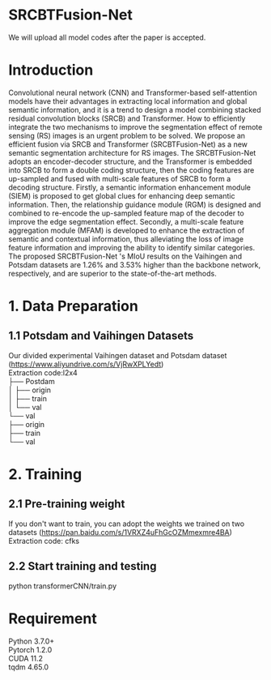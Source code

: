 # SRCBTFusion-Net
We will upload all model codes after the paper is accepted.
# Introduction
Convolutional neural network (CNN) and Transformer-based self-attention models have their advantages in extracting local information and global semantic information, and it is a trend to design a model combining stacked residual convolution blocks (SRCB) and Transformer. How to efficiently integrate the two mechanisms to improve the segmentation effect of remote sensing (RS) images is an urgent problem to be solved. We propose an efficient fusion via SRCB and Transformer (SRCBTFusion-Net) as a new semantic segmentation architecture for RS images. The SRCBTFusion-Net adopts an encoder-decoder structure, and the Transformer is embedded into SRCB to form a double coding structure, then the coding features are up-sampled and fused with multi-scale features of SRCB to form a decoding structure. Firstly, a semantic information enhancement module (SIEM) is proposed to get global clues for enhancing deep semantic information. Then, the relationship guidance module (RGM) is designed and combined to re-encode the up-sampled feature map of the decoder to improve the edge segmentation effect. Secondly, a multi-scale feature aggregation module (MFAM) is developed to enhance the extraction of semantic and contextual information, thus alleviating the loss of image feature information and improving the ability to identify similar categories. The proposed SRCBTFusion-Net 's MIoU results on the Vaihingen and Potsdam datasets are 1.26% and 3.53% higher than the backbone network, respectively, and are superior to the state-of-the-art methods.
# 1. Data Preparation
## 1.1 Potsdam and Vaihingen Datasets 
Our divided experimental Vaihingen dataset and Potsdam dataset (https://www.aliyundrive.com/s/VjRwXPLYedt)<br>
Extraction code:l2x4<br>
├── Postdam<br >
│   ├── origin<br >
│   ├── train<br >
│   └── val<br >
└── val<br >
    ├── origin<br>
    ├── train<br>
    └── val<br>
# 2. Training
## 2.1 Pre-training weight
If you don't want to train, you can adopt the weights we trained on two datasets (https://pan.baidu.com/s/1VRXZ4uFhGcOZMmexmre4BA)<br>
Extraction code: cfks<br>
## 2.2 Start training and testing
python transformerCNN/train.py<br>
# Requirement
Python 3.7.0+<br>
Pytorch 1.2.0<br>
CUDA 11.2<br>
tqdm 4.65.0<br>
